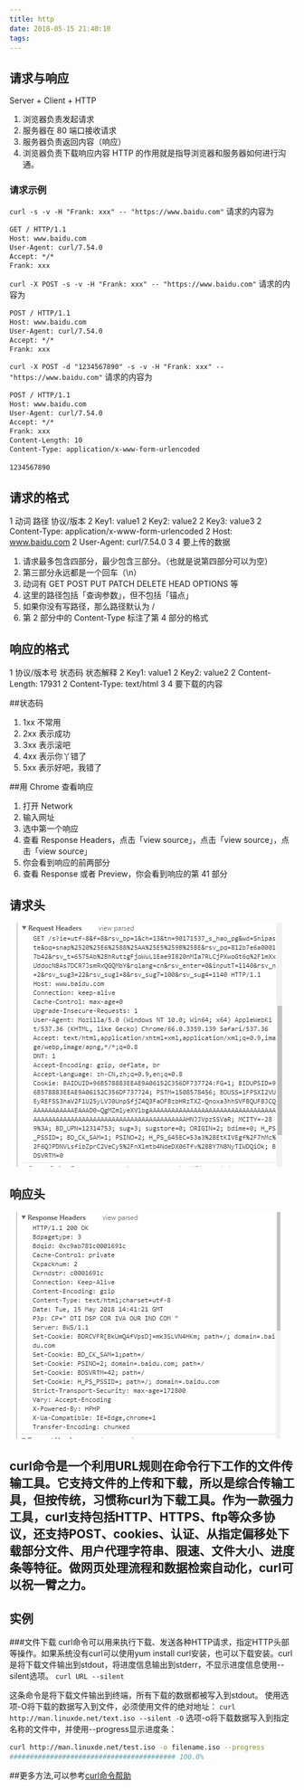 ```yaml
---
title: http
date: 2018-05-15 21:40:10
tags:
---
```

## 请求与响应
Server + Client + HTTP

1. 浏览器负责发起请求
2. 服务器在 80 端口接收请求
3. 服务器负责返回内容（响应）
4. 浏览器负责下载响应内容
HTTP 的作用就是指导浏览器和服务器如何进行沟通。

### 请求示例
`curl -s -v -H "Frank: xxx" -- "https://www.baidu.com"`
请求的内容为
```http
GET / HTTP/1.1
Host: www.baidu.com
User-Agent: curl/7.54.0
Accept: */*
Frank: xxx
```
`curl -X POST -s -v -H "Frank: xxx" -- "https://www.baidu.com"`
请求的内容为
```http
POST / HTTP/1.1
Host: www.baidu.com
User-Agent: curl/7.54.0
Accept: */*
Frank: xxx
```

`curl -X POST -d "1234567890" -s -v -H "Frank: xxx" -- "https://www.baidu.com"`
请求的内容为
```http
POST / HTTP/1.1
Host: www.baidu.com
User-Agent: curl/7.54.0
Accept: */*
Frank: xxx
Content-Length: 10
Content-Type: application/x-www-form-urlencoded

1234567890
```

## 请求的格式
1 动词 路径 协议/版本
2 Key1: value1
2 Key2: value2
2 Key3: value3
2 Content-Type: application/x-www-form-urlencoded
2 Host: www.baidu.com
2 User-Agent: curl/7.54.0
3 
4 要上传的数据

1. 请求最多包含四部分，最少包含三部分。（也就是说第四部分可以为空）
2. 第三部分永远都是一个回车（\n）
3. 动词有 GET POST PUT PATCH DELETE HEAD OPTIONS 等
4. 这里的路径包括「查询参数」，但不包括「锚点」
5. 如果你没有写路径，那么路径默认为 /
6. 第 2 部分中的 Content-Type 标注了第 4 部分的格式

## 响应的格式
1 协议/版本号 状态码 状态解释
2 Key1: value1
2 Key2: value2
2 Content-Length: 17931
2 Content-Type: text/html
3
4 要下载的内容

##状态码
1. 1xx 不常用
2. 2xx 表示成功
3. 3xx 表示滚吧
4. 4xx 表示你丫错了
5. 5xx 表示好吧，我错了

##用 Chrome 查看响应
1. 打开 Network
2. 输入网址
3. 选中第一个响应
4. 查看 Response Headers，点击「view source」，点击「view source」，点击「view source」
5. 你会看到响应的前两部分
6. 查看 Response 或者 Preview，你会看到响应的第 41 部分

## 请求头
![request](/img/request.png)

## 响应头
![response](/img/response.png)

## curl命令是一个利用URL规则在命令行下工作的文件传输工具。它支持文件的上传和下载，所以是综合传输工具，但按传统，习惯称curl为下载工具。作为一款强力工具，curl支持包括HTTP、HTTPS、ftp等众多协议，还支持POST、cookies、认证、从指定偏移处下载部分文件、用户代理字符串、限速、文件大小、进度条等特征。做网页处理流程和数据检索自动化，curl可以祝一臂之力。

## 实例
###文件下载
curl命令可以用来执行下载、发送各种HTTP请求，指定HTTP头部等操作。如果系统没有curl可以使用yum install curl安装，也可以下载安装。curl是将下载文件输出到stdout，将进度信息输出到stderr，不显示进度信息使用--silent选项。
`curl URL --silent`

这条命令是将下载文件输出到终端，所有下载的数据都被写入到stdout。
使用选项-O将下载的数据写入到文件，必须使用文件的绝对地址：
`curl http://man.linuxde.net/text.iso --silent -O`
选项-o将下载数据写入到指定名称的文件中，并使用--progress显示进度条：
```bash
curl http://man.linuxde.net/test.iso -o filename.iso --progress
######################################### 100.0%
```
##更多方法,可以参考[curl命令帮助](http://man.linuxde.net/curl)





















